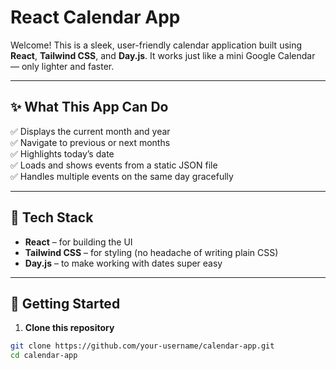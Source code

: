 # React Calendar App

Welcome! This is a sleek, user-friendly calendar application built using **React**, **Tailwind CSS**, and **Day.js**. It works just like a mini Google Calendar — only lighter and faster.

---

## ✨ What This App Can Do

✅ Displays the current month and year  
✅ Navigate to previous or next months  
✅ Highlights today’s date  
✅ Loads and shows events from a static JSON file  
✅ Handles multiple events on the same day gracefully

---

## 🧠 Tech Stack

- **React** – for building the UI  
- **Tailwind CSS** – for styling (no headache of writing plain CSS)  
- **Day.js** – to make working with dates super easy

---

## 🚀 Getting Started

1. **Clone this repository**
```bash
git clone https://github.com/your-username/calendar-app.git
cd calendar-app
